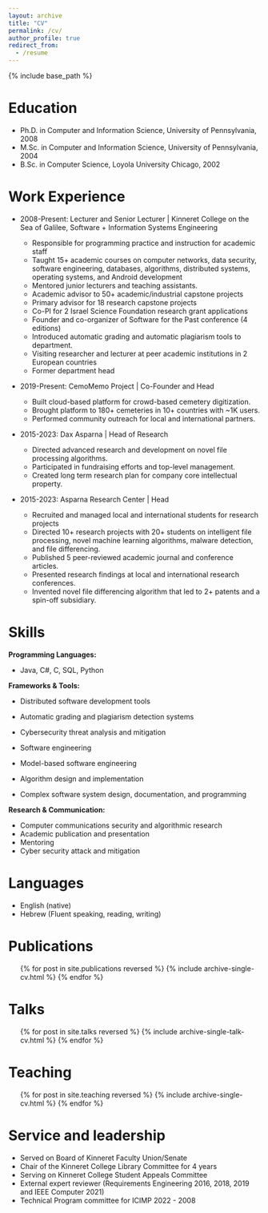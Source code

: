 ```yaml
---
layout: archive
title: "CV"
permalink: /cv/
author_profile: true
redirect_from:
  - /resume
---
```


{% include base_path %}

Education
======
* Ph.D. in Computer and Information Science, University of Pennsylvania, 2008
* M.Sc. in Computer and Information Science, University of Pennsylvania, 2004
* B.Sc. in Computer Science, Loyola University Chicago, 2002

Work Experience
======
* 2008-Present: Lecturer and Senior Lecturer | Kinneret College on the Sea of Galilee, Software + Information Systems Engineering
  * Responsible for programming practice and instruction for academic staff
  * Taught 15+ academic courses on computer networks, data security, software engineering, databases, algorithms, distributed systems, operating systems, and Android development
  * Mentored junior lecturers and teaching assistants.
  * Academic advisor to 50+ academic/industrial capstone projects
  * Primary advisor for 18 research capstone projects
  * Co-PI for 2 Israel Science Foundation research grant applications
  * Founder and co-organizer of Software for the Past conference (4 editions)
  * Introduced automatic grading and automatic plagiarism tools to department.
  * Visiting researcher and lecturer at peer academic institutions in 2 European countries
  * Former department head

* 2019-Present: CemoMemo Project | Co-Founder and Head
  * Built cloud-based platform for crowd-based cemetery digitization.
  * Brought platform to 180+ cemeteries in 10+ countries with ~1K users.
  * Performed community outreach for local and international partners.

* 2015-2023: Dax Asparna | Head of Research
  * Directed advanced research and development on novel file processing algorithms.
  * Participated in fundraising efforts and top-level management.
  * Created long term research plan for company core intellectual property.

* 2015-2023: Asparna Research Center | Head
  * Recruited and managed local and international students for research projects
  * Directed 10+ research projects with 20+ students on intelligent file processing, novel machine learning algorithms, malware detection, and file differencing.
  * Published 5 peer-reviewed academic journal and conference articles. 
  * Presented research findings at local and international research conferences.
  * Invented novel file differencing algorithm that led to 2+ patents and a spin-off subsidiary.

  
Skills
======

**Programming Languages:**  
* Java, C#, C, SQL, Python

**Frameworks & Tools:**  
* Distributed software development tools  
* Automatic grading and plagiarism detection systems

* Cybersecurity threat analysis and mitigation
* Software engineering  
* Model-based software engineering  
* Algorithm design and implementation  
* Complex software system design, documentation, and programming

**Research & Communication:**  
* Computer communications security and algorithmic research  
* Academic publication and presentation  
* Mentoring  
* Cyber security attack and mitigation

Languages
======

* English (native)
* Hebrew (Fluent speaking, reading, writing)

Publications
======
  <ul>{% for post in site.publications reversed %}
    {% include archive-single-cv.html %}
  {% endfor %}</ul>
  
Talks
======
  <ul>{% for post in site.talks reversed %}
    {% include archive-single-talk-cv.html  %}
  {% endfor %}</ul>
  
Teaching
======
  <ul>{% for post in site.teaching reversed %}
    {% include archive-single-cv.html %}
  {% endfor %}</ul>
  
Service and leadership
======
* Served on Board of Kinneret Faculty Union/Senate
* Chair of the Kinneret College Library Committee for 4 years
* Serving on Kinneret College Student Appeals Committee
* External expert reviewer (Requirements Engineering 2016, 2018, 2019 and IEEE Computer 2021)
* Technical Program committee for ICIMP 2022 - 2008
